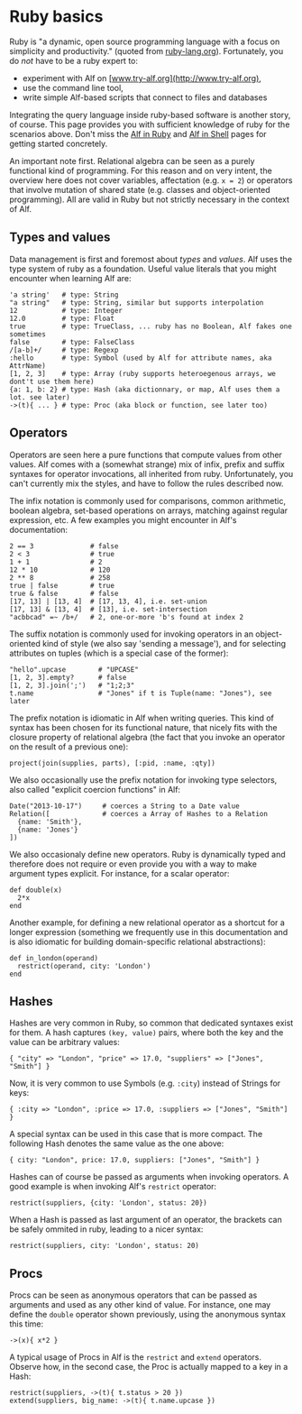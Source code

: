 # Ruby basics

Ruby is "a dynamic, open source programming language with a focus on
simplicity and productivity." (quoted from
[ruby-lang.org](https://www.ruby-lang.org/)). Fortunately, you do *not* have
to be a ruby expert to:

* experiment with Alf on [www.try-alf.org](http://www.try-alf.org),
* use the command line tool,
* write simple Alf-based scripts that connect to files and databases

Integrating the query language inside ruby-based software is another story, of
course. This page provides you with sufficient knowledge of ruby for the
scenarios above. Don't miss the [Alf in Ruby](/doc/pages/alf-in-ruby) and [Alf in
Shell](/doc/pages/alf-in-shell) pages for getting started concretely.

An important note first. Relational algebra can be seen as a purely functional
kind of programming. For this reason and on very intent, the overview here
does not cover variables, affectation (e.g. `x = 2`) or operators that involve
mutation of shared state (e.g. classes and object-oriented programming). All
are valid in Ruby but not strictly necessary in the context of Alf.

## Types and values

Data management is first and foremost about _types_ and _values_. Alf uses the
type system of ruby as a foundation. Useful value literals that you might
encounter when learning Alf are:

```
'a string'   # type: String
"a string"   # type: String, similar but supports interpolation
12           # type: Integer
12.0         # type: Float
true         # type: TrueClass, ... ruby has no Boolean, Alf fakes one sometimes
false        # type: FalseClass
/[a-b]+/     # type: Regexp
:hello       # type: Symbol (used by Alf for attribute names, aka AttrName)
[1, 2, 3]    # type: Array (ruby supports heteroegenous arrays, we dont't use them here)
{a: 1, b: 2} # type: Hash (aka dictionnary, or map, Alf uses them a lot. see later)
->(t){ ... } # type: Proc (aka block or function, see later too)
```

## Operators

Operators are seen here a pure functions that compute values from other
values. Alf comes with a (somewhat strange) mix of infix, prefix and suffix
syntaxes for operator invocations, all inherited from ruby. Unfortunately,
you can't currently mix the styles, and have to follow the rules described
now.

The infix notation is commonly used for comparisons, common arithmetic,
boolean algebra, set-based operations on arrays, matching against regular
expression, etc. A few examples you might encounter in Alf's documentation:

```
2 == 3              # false
2 < 3               # true
1 + 1               # 2
12 * 10             # 120
2 ** 8              # 258
true | false        # true
true & false        # false
[17, 13] | [13, 4]  # [17, 13, 4], i.e. set-union 
[17, 13] & [13, 4]  # [13], i.e. set-intersection 
"acbbcad" =~ /b+/   # 2, one-or-more 'b's found at index 2
```

The suffix notation is commonly used for invoking operators in an object-oriented
kind of style (we also say 'sending a message'), and for selecting attributes
on tuples (which is a special case of the former):

```
"hello".upcase        # "UPCASE"
[1, 2, 3].empty?      # false
[1, 2, 3].join(';')   # "1;2;3"
t.name                # "Jones" if t is Tuple(name: "Jones"), see later
```

The prefix notation is idiomatic in Alf when writing queries. This kind of
syntax has been chosen for its functional nature, that nicely fits with the
closure property of relational algebra (the fact that you invoke an operator
on the result of a previous one):

```
project(join(supplies, parts), [:pid, :name, :qty])
```

We also occasionally use the prefix notation for invoking type selectors,
also called "explicit coercion functions" in Alf:

```
Date("2013-10-17")     # coerces a String to a Date value
Relation([             # coerces a Array of Hashes to a Relation
  {name: 'Smith'},
  {name: 'Jones'}
])
```

We also occasionaly define new operators. Ruby is dynamically typed and
therefore does not require or even provide you with a way to make argument
types explicit. For instance, for a scalar operator:

```
def double(x)
  2*x
end
```

Another example, for defining a new relational operator as a shortcut for a
longer expression (something we frequently use in this documentation and is
also idiomatic for building domain-specific relational abstractions):

```
def in_london(operand)
  restrict(operand, city: 'London')
end
```

## Hashes

Hashes are very common in Ruby, so common that dedicated syntaxes exist
for them. A hash captures `(key, value)` pairs, where both the key and the
value can be arbitrary values:

```
{ "city" => "London", "price" => 17.0, "suppliers" => ["Jones", "Smith"] }
```

Now, it is very common to use Symbols (e.g. `:city`) instead of Strings for
keys: 

```
{ :city => "London", :price => 17.0, :suppliers => ["Jones", "Smith"] }
```

A special syntax can be used in this case that is more compact. The following
Hash denotes the same value as the one above:

```
{ city: "London", price: 17.0, suppliers: ["Jones", "Smith"] }
```

Hashes can of course be passed as arguments when invoking operators. A good
example is when invoking Alf's `restrict` operator:

```
restrict(suppliers, {city: 'London', status: 20})
```

When a Hash is passed as last argument of an operator, the brackets can be
safely ommited in ruby, leading to a nicer syntax:

```
restrict(suppliers, city: 'London', status: 20)
```

## Procs

Procs can be seen as anonymous operators that can be passed as arguments and
used as any other kind of value. For instance, one may define the `double`
operator shown previously, using the anonymous syntax this time:

```
->(x){ x*2 }
```

A typical usage of Procs in Alf is the `restrict` and `extend` operators.
Observe how, in the second case, the Proc is actually mapped to a key in a
Hash:

```
restrict(suppliers, ->(t){ t.status > 20 })
extend(suppliers, big_name: ->(t){ t.name.upcase })
```
